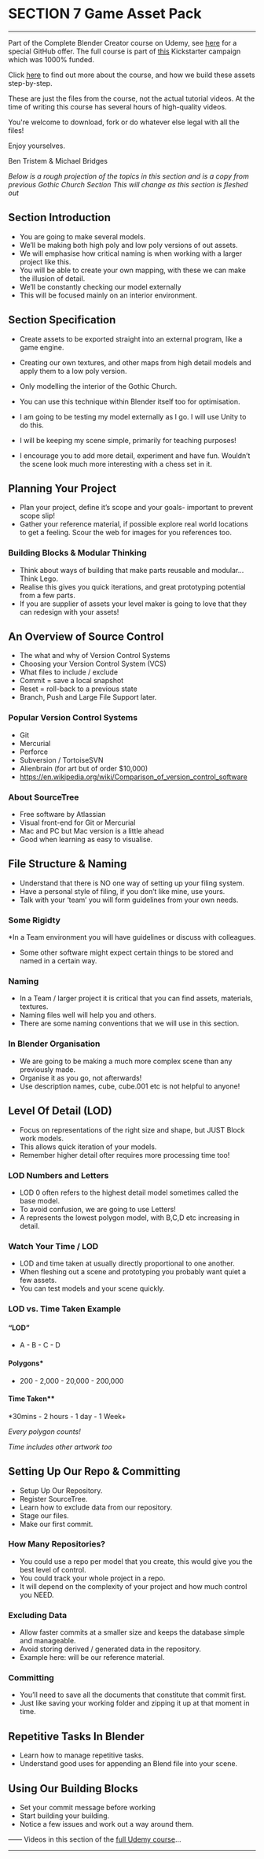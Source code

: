 # SECTION 7 Game Asset Pack

****

Part of the Complete Blender Creator course on Udemy, see [here](https://www.udemy.com/blendertutorial/?couponCode=GitHubSpecial) for a special GitHub offer. The full course is part of [this](https://www.kickstarter.com/projects/bentristem/how-to-create-3d-assets-using-blender-online-cours) Kickstarter campaign which was 1000% funded.

Click [here](https://www.udemy.com/blendertutorial/?couponCode=GitHubSpecial) to find out more about the course, and how we build these assets step-by-step.

These are just the files from the course, not the actual tutorial videos. At the time of writing this course has several hours of high-quality videos.

You're welcome to download, fork or do whatever else legal with all the files!

Enjoy yourselves.

Ben Tristem & Michael Bridges

*Below is a rough projection of the topics in this section and is a copy from previous Gothic Church Section*
*This will change as this section is fleshed out*

## Section Introduction

* You are going to make several models. 
* We’ll be making both high poly and low poly versions of out assets.
* We will emphasise how critical naming is when working with a larger project like this.
* You will be able to create your own mapping, with these we can make the illusion of detail.
* We’ll be constantly checking our model externally
* This will be focused mainly on an interior environment.

## Section Specification

* Create assets to be exported straight into an external program, like a game engine.
* Creating our own textures, and other maps from high detail models and apply them to a low poly version.
* Only modelling the interior of the Gothic Church.

* You can use this technique within Blender itself too for optimisation. 
* I am going to be testing my model externally as I go. I will use Unity to do this.

* I will be keeping my scene simple, primarily for teaching purposes! 
* I encourage you to add more detail, experiment and have fun. Wouldn’t the scene look much more interesting with a chess set in it.

## Planning Your Project
* Plan your project, define it’s scope and your goals- important to prevent scope slip!
* Gather your reference material, if possible explore real world locations to get a feeling. Scour the web for images for you references too.

### Building Blocks & Modular Thinking
* Think about ways of building that make parts reusable and modular… Think Lego.
* Realise this gives you quick iterations, and great prototyping potential from a few parts.
* If you are supplier of assets your level maker is going to love that they can redesign with your assets!

## An Overview of Source Control
* The what and why of Version Control Systems
* Choosing your Version Control System (VCS)
* What files to include / exclude
* Commit = save a local snapshot
* Reset = roll-back to a previous state
* Branch, Push and Large File Support later.

### Popular Version Control Systems
* Git
* Mercurial
* Perforce
* Subversion / TortoiseSVN
* Alienbrain (for art but of order $10,000)
* https://en.wikipedia.org/wiki/Comparison_of_version_control_software

### About SourceTree
* Free software by Atlassian
* Visual front-end for Git or Mercurial
* Mac and PC but Mac version is a little ahead
* Good when learning as easy to visualise.

## File Structure & Naming
* Understand that there is NO one way of setting up your filing system. 
* Have a personal style of filing, if you don’t like mine, use yours.
* Talk with your ‘team’ you will form guidelines from your own needs.

### Some Rigidty
*In a Team environment you will have guidelines or discuss with colleagues.
* Some other software might expect certain things to be stored and named in a certain way.

### Naming
* In a Team / larger project it is critical that you can find assets, materials, textures.
* Naming files well will help you and others.
* There are some naming conventions that we will use in this section.

### In Blender Organisation
* We are going to be making a much more complex scene than any previously made.
* Organise it as you go, not afterwards!
* Use description names, cube, cube.001 etc is not helpful to anyone!

## Level Of Detail (LOD)
* Focus on representations of the right size and shape, but JUST Block work models.
* This allows quick iteration of your models.
* Remember higher detail ofter requires more processing time too!

### LOD Numbers and Letters
* LOD 0 often refers to the highest detail model sometimes called the base model.
* To avoid confusion, we are going to use Letters!
* A represents the lowest polygon model, with B,C,D etc increasing in detail.

### Watch Your Time / LOD
* LOD and time taken at usually directly proportional to one another.
* When fleshing out a scene and prototyping you probably want quiet a few assets. 
* You can test models and your scene quickly.

### LOD vs. Time Taken Example
#### “LOD”
* A - B - C - D
#### Polygons*
* 200 - 2,000 - 20,000 - 200,000
#### Time Taken**
*30mins - 2 hours - 1 day - 1 Week+

*Every polygon counts!*

*Time includes other artwork too*

## Setting Up Our Repo & Committing
* Setup Up Our Repository.
* Register SourceTree.
* Learn how to exclude data from our repository.
* Stage our files.
* Make our first commit.

### How Many Repositories?
* You could use a repo per model that you create, this would give you the best level of control.
* You could track your whole project in a repo.
* It will depend on the complexity of your project and how much control you NEED.

### Excluding Data
* Allow faster commits at a smaller size and keeps the database simple and manageable.
* Avoid storing derived / generated data in the repository.
* Example here: will be our reference material.

### Committing
* You’ll need to save all the documents that constitute that commit first.
* Just like saving your working folder and zipping it up at that moment in time.

## Repetitive Tasks In Blender
* Learn how to manage repetitive tasks.
* Understand good uses for appending an Blend file into your scene.

## Using Our Building Blocks
* Set your commit message before working
* Start building your building.
* Notice a few issues and work out a way around them.

——
Videos in this section of the [full Udemy course](https://www.udemy.com/blendertutorial/?couponCode=GitHubSpecial)...

---
